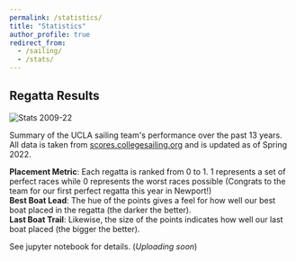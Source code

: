```yaml
---
permalink: /statistics/
title: "Statistics"
author_profile: true
redirect_from: 
  - /sailing/
  - /stats/
---
```

Regatta Results
---

![Stats 2009-22](https://imgur.com/pCLD8oj.png)


Summary of the UCLA sailing team's performance over the past 13 years. All data is taken from [scores.collegesailing.org](https://scores.collegesailing.org/) and is updated as of Spring 2022.


**Placement Metric**: Each regatta is ranked from 0 to 1. 1 represents a set of perfect races while 0 represents the worst races possible (Congrats to the team for our first perfect regatta this year in Newport!) <br>
**Best Boat Lead**: The hue of the points gives a feel for how well our best boat placed in the regatta (the darker the better). <br>
**Last Boat Trail**: Likewise, the size of the points indicates how well our last boat placed (the bigger the better). <br>


See jupyter notebook for details. (_Uploading soon_)
